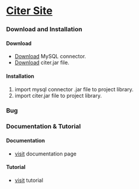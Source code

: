 # [Citer Site](https://malkolp.github.io/index.html)
### Download and Installation
   #### Download
   * [Download](https://dev.mysql.com/downloads/connector/j/) MySQL connector.  
   * [Download](https://drive.google.com/open?id=1F9yii1JgbfvWdQ2rdeQC3Qs7QBhTGZed) citer.jar file.  
   #### Installation
   1. import mysql connector .jar file to project library.
   1. import citer.jar file to project library.
### Bug
### Documentation & Tutorial
   #### Documentation
   * [visit](#) documentation page
   #### Tutorial
   * [visit](#) tutorial
   
